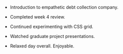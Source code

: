 - Introduction to empathetic debt collection company.

- Completed week 4 review.

- Continued experimenting with CSS grid.

- Watched graduate project presentations.

- Relaxed day overall.  Enjoyable.